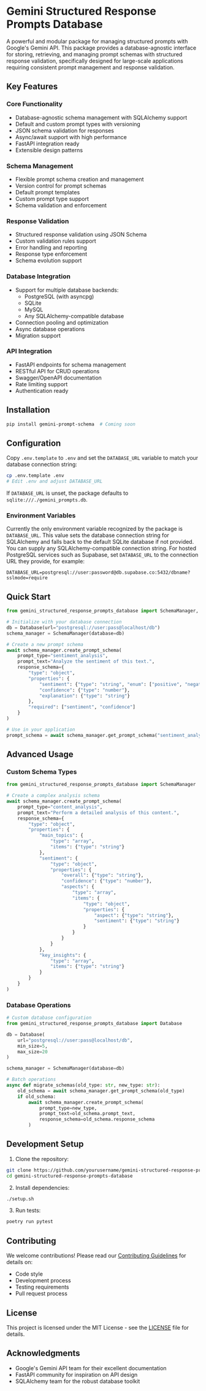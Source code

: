 # Gemini Structured Response Prompts Database

A powerful and modular package for managing structured prompts with Google's Gemini API. This package provides a database-agnostic interface for storing, retrieving, and managing prompt schemas with structured response validation, specifically designed for large-scale applications requiring consistent prompt management and response validation.

## Key Features

### Core Functionality
- Database-agnostic schema management with SQLAlchemy support
- Default and custom prompt types with versioning
- JSON schema validation for responses
- Async/await support with high performance
- FastAPI integration ready
- Extensible design patterns

### Schema Management
- Flexible prompt schema creation and management
- Version control for prompt schemas
- Default prompt templates
- Custom prompt type support
- Schema validation and enforcement

### Response Validation
- Structured response validation using JSON Schema
- Custom validation rules support
- Error handling and reporting
- Response type enforcement
- Schema evolution support

### Database Integration
- Support for multiple database backends:
  - PostgreSQL (with asyncpg)
  - SQLite
  - MySQL
  - Any SQLAlchemy-compatible database
- Connection pooling and optimization
- Async database operations
- Migration support

### API Integration
- FastAPI endpoints for schema management
- RESTful API for CRUD operations
- Swagger/OpenAPI documentation
- Rate limiting support
- Authentication ready

## Installation

```bash
pip install gemini-prompt-schema  # Coming soon
```

## Configuration

Copy `.env.template` to `.env` and set the `DATABASE_URL` variable to match your
database connection string:

```bash
cp .env.template .env
# Edit .env and adjust DATABASE_URL
```

If `DATABASE_URL` is unset, the package defaults to `sqlite:///./gemini_prompts.db`.

### Environment Variables

Currently the only environment variable recognized by the package is `DATABASE_URL`. This value sets the
database connection string for SQLAlchemy and falls back to the default SQLite database if not provided.
You can supply any SQLAlchemy-compatible connection string. For hosted PostgreSQL services such as
Supabase, set `DATABASE_URL` to the connection URL they provide, for example:

```
DATABASE_URL=postgresql://user:password@db.supabase.co:5432/dbname?sslmode=require
```

## Quick Start

```python
from gemini_structured_response_prompts_database import SchemaManager, Database, PromptSchema, PromptResponse

# Initialize with your database connection
db = Database(url="postgresql://user:pass@localhost/db")
schema_manager = SchemaManager(database=db)

# Create a new prompt schema
await schema_manager.create_prompt_schema(
    prompt_type="sentiment_analysis",
    prompt_text="Analyze the sentiment of this text.",
    response_schema={
        "type": "object",
        "properties": {
            "sentiment": {"type": "string", "enum": ["positive", "negative", "neutral"]},
            "confidence": {"type": "number"},
            "explanation": {"type": "string"}
        },
        "required": ["sentiment", "confidence"]
    }
)

# Use in your application
prompt_schema = await schema_manager.get_prompt_schema("sentiment_analysis")
```

## Advanced Usage

### Custom Schema Types

```python
from gemini_structured_response_prompts_database import SchemaManager

# Create a complex analysis schema
await schema_manager.create_prompt_schema(
    prompt_type="content_analysis",
    prompt_text="Perform a detailed analysis of this content.",
    response_schema={
        "type": "object",
        "properties": {
            "main_topics": {
                "type": "array",
                "items": {"type": "string"}
            },
            "sentiment": {
                "type": "object",
                "properties": {
                    "overall": {"type": "string"},
                    "confidence": {"type": "number"},
                    "aspects": {
                        "type": "array",
                        "items": {
                            "type": "object",
                            "properties": {
                                "aspect": {"type": "string"},
                                "sentiment": {"type": "string"}
                            }
                        }
                    }
                }
            },
            "key_insights": {
                "type": "array",
                "items": {"type": "string"}
            }
        }
    }
)
```

### Database Operations

```python
# Custom database configuration
from gemini_structured_response_prompts_database import Database

db = Database(
    url="postgresql://user:pass@localhost/db",
    min_size=5,
    max_size=20
)

schema_manager = SchemaManager(database=db)

# Batch operations
async def migrate_schemas(old_type: str, new_type: str):
    old_schema = await schema_manager.get_prompt_schema(old_type)
    if old_schema:
        await schema_manager.create_prompt_schema(
            prompt_type=new_type,
            prompt_text=old_schema.prompt_text,
            response_schema=old_schema.response_schema
        )
```

## Development Setup

1. Clone the repository:
```bash
git clone https://github.com/yourusername/gemini-structured-response-prompts-database.git
cd gemini-structured-response-prompts-database
```

2. Install dependencies:
```bash
./setup.sh
```

3. Run tests:
```bash
poetry run pytest
```

## Contributing

We welcome contributions! Please read our [Contributing Guidelines](CONTRIBUTING.md) for details on:
- Code style
- Development process
- Testing requirements
- Pull request process

## License

This project is licensed under the MIT License - see the [LICENSE](LICENSE) file for details.

## Acknowledgments

- Google's Gemini API team for their excellent documentation
- FastAPI community for inspiration on API design
- SQLAlchemy team for the robust database toolkit
